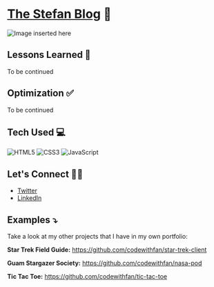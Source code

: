 # <a target="_blank" href="#">The Stefan Blog</a> 📖
<img src="#" alt="Image inserted here">

## Lessons Learned 💭
To be continued

## Optimization ✅
To be continued

## Tech Used 💻
![HTML5](https://img.shields.io/badge/html5-%23E34F26.svg?style=for-the-badge&logo=html5&logoColor=white)
![CSS3](https://img.shields.io/badge/css3-%231572B6.svg?style=for-the-badge&logo=css3&logoColor=white)
![JavaScript](https://img.shields.io/badge/javascript-%23323330.svg?style=for-the-badge&logo=javascript&logoColor=%23F7DF1E)

## Let's Connect 👋🏽
- [Twitter](https://twitter.com/codewithfan)
- [LinkedIn](https://www.linkedin.com/in/stefantaitano/)

## Examples ⤵️
Take a look at my other projects that I have in my own portfolio:

**Star Trek Field Guide:** https://github.com/codewithfan/star-trek-client

**Guam Stargazer Society:** https://github.com/codewithfan/nasa-pod

**Tic Tac Toe:** https://github.com/codewithfan/tic-tac-toe
